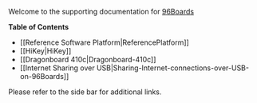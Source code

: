 Welcome to the supporting documentation for [96Boards](https://www.96boards.org/)

**Table of Contents**


- [[Reference Software Platform|ReferencePlatform]]
- [[HiKey|HiKey]]
- [[Dragonboard 410c|Dragonboard-410c]]
- [[Internet Sharing over USB|Sharing-Internet-connections-over-USB-on-96Boards]]



Please refer to the side bar for additional links.